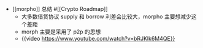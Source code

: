 - [[morpho]] 总结 #[[Crypto Roadmap]]
	- 大多数借贷协议 supply 和 borrow 利差会比较大，morpho 主要想减少这个差距
	- morph 主要是采用了 p2p 的思想
	- {{video https://www.youtube.com/watch?v=bRJKlk6M4QE}}